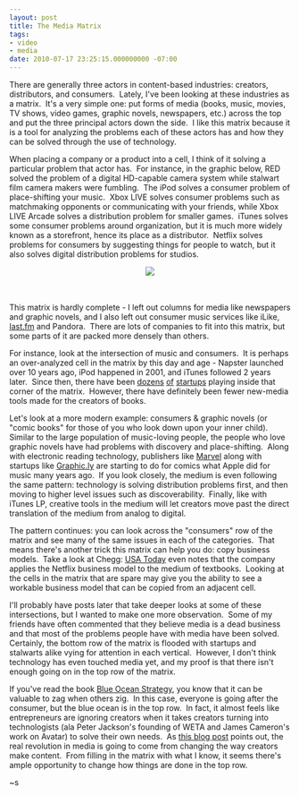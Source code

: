 ```yaml
---
layout: post
title: The Media Matrix
tags:
- video
- media
date: 2010-07-17 23:25:15.000000000 -07:00
---
```

There are generally three actors in content-based industries: creators, distributors, and consumers.  Lately, I&#39;ve been looking at these industries as a matrix.  It&#39;s a very simple one: put forms of media (books, music, movies, TV shows, video games, graphic novels, newspapers, etc.) across the top and put the three principal actors down the side.  I like this matrix because it is a tool for analyzing the problems each of these actors has and how they can be solved through the use of technology.<p /> When placing a company or a product into a cell, I think of it solving a particular problem that actor has.  For instance, in the graphic below, RED solved the problem of a digital HD-capable camera system while stalwart film camera makers were fumbling.  The iPod solves a consumer problem of place-shifting your music.  Xbox LIVE solves consumer problems such as matchmaking opponents or communicating with your friends, while Xbox LIVE Arcade solves a distribution problem for smaller games.  iTunes solves some consumer problems around organization, but it is much more widely known as a storefront, hence its place as a distributor.  Netflix solves problems for consumers by suggesting things for people to watch, but it also solves digital distribution problems for studios.<p /> <div style="text-align: center;"><div class='p_embed p_image_embed'>![](/content/images/2013/Dec/12060799_media_matrix.png)

</div>
<br /></div> <br />This matrix is hardly complete - I left out columns for media like newspapers and graphic novels, and I also left out consumer music services like iLike, <a href="http://last.fm/" target="_blank">last.fm</a> and Pandora.  There are lots of companies to fit into this matrix, but some parts of it are packed more densely than others.<p /> For instance, look at the intersection of music and consumers.  It is perhaps an over-analyzed cell in the matrix by this day and age - Napster launched over 10 years ago, iPod happened in 2001, and iTunes followed 2 years later.  Since then, there have been <a href="http://last.fm/" target="_blank">dozens</a> <a href="http://shazam.com/" target="_blank">of</a> <a href="http://ilike.com/" target="_blank">startups</a> playing inside that corner of the matrix.  However, there have definitely been fewer new-media tools made for the creators of books.<p /> Let&#39;s look at a more modern example: consumers &amp; graphic novels (or &quot;comic books&quot; for those of you who look down upon your inner child).  Similar to the large population of music-loving people, the people who love graphic novels have had problems with discovery and place-shifting.  Along with electronic reading technology, publishers like <a href="http://marvel.com/" target="_blank">Marvel</a> along with startups like <a href="http://graphic.ly/" target="_blank">Graphic.ly</a> are starting to do for comics what Apple did for music many years ago.  If you look closely, the medium is even following the same pattern: technology is solving distribution problems first, and then moving to higher level issues such as discoverability.  Finally, like with iTunes LP, creative tools in the medium will let creators move past the direct translation of the medium from analog to digital.<p /> The pattern continues: you can look across the &quot;consumers&quot; row of the matrix and see many of the same issues in each of the categories.  That means there&#39;s another trick this matrix can help you do: copy business models.  Take a look at Chegg: <a href="http://www.usatoday.com/money/companies/management/entre/2009-01-11-chegg-rashid_N.htm" target="_blank">USA Today</a> even notes that the company applies the Netflix business model to the medium of textbooks.  Looking at the cells in the matrix that are spare may give you the ability to see a workable business model that can be copied from an adjacent cell.<p /> I&#39;ll probably have posts later that take deeper looks at some of these intersections, but I wanted to make one more observation.  Some of my friends have often commented that they believe media is a dead business and that most of the problems people have with media have been solved.  Certainly, the bottom row of the matrix is flooded with startups and stalwarts alike vying for attention in each vertical.  However, I don&#39;t think technology has even touched media yet, and my proof is that there isn&#39;t enough going on in the top row of the matrix.<p /> If you&#39;ve read the book <a href="http://www.amazon.com/exec/obidos/ASIN/1591396190/brorobblo-20" target="_blank">Blue Ocean Strategy</a>, you know that it can be valuable to zag when others zig.  In this case, everyone is going after the consumer, but the blue ocean is in the top row.  In fact, it almost feels like entrepreneurs are ignoring creators when it takes creators turning into technologists (ala Peter Jackson&#39;s founding of WETA and James Cameron&#39;s work on Avatar) to solve their own needs.  As <a href="http://www.livingdigitally.net/2010/04/the-real-media-revolution-must-come-from-content-creators.html" target="_blank">this blog post</a> points out, the real revolution in media is going to come from changing the way creators make content.  From filling in the matrix with what I know, it seems there&#39;s ample opportunity to change how things are done in the top row.<p /> ~s
